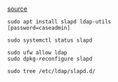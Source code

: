 [source](https://blog.sedicomm.com/2019/10/21/kak-ustanovit-server-openldap-dlya-tsentralizovannoj-autentifikatsii/)

```
sudo apt install slapd ldap-utils
[password=caseadmin]

sudo systemctl status slapd

sudo ufw allow ldap
sudo dpkg-reconfigure slapd

sudo tree /etc/ldap/slapd.d/
```